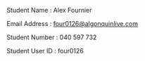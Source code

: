 Student Name : Alex Fournier

Email Address : four0126@algonquinlive.com

Student Number : 040 597 732

Student User ID : four0126
